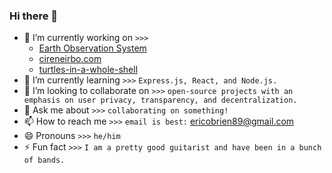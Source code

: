 ### Hi there 👋


- 🔭 I’m currently working on `>>>` 
    - [Earth Observation System](https://github.com/cireneirbo/Earth-Observation-System)
    - [cireneirbo.com](https://github.com/cireneirbo/cireneirbo.com)
    - [turtles-in-a-whole-shell](https://github.com/cireneirbo/turtles-in-a-whole-shell)
- 🌱 I’m currently learning `>>>` `Express.js, React, and Node.js.`
- 👯 I’m looking to collaborate on `>>>` `open-source projects with an emphasis on user privacy, transparency, and decentralization.`
- 💬 Ask me about `>>>` `collaborating on something!`
- 📫 How to reach me `>>>` `email is best:` ericobrien89@gmail.com
- 😄 Pronouns `>>>` `he/him`
- ⚡ Fun fact `>>>` `I am a pretty good guitarist and have been in a bunch of bands.`


